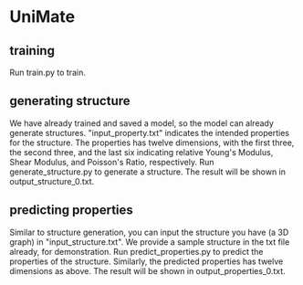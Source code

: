 # UniMate
## training
Run train.py to train.

## generating structure
We have already trained and saved a model, so the model can already generate structures.
"input_property.txt" indicates the intended properties for the structure. The properties has twelve dimensions, with the first three, the second three, and the last six indicating relative Young's Modulus, Shear Modulus, and Poisson's Ratio, respectively.
Run generate_structure.py to generate a structure.
The result will be shown in output_structure_0.txt. 

## predicting properties
Similar to structure generation, you can input the structure you have (a 3D graph) in "input_structure.txt". We provide a sample structure in the txt file already, for demonstration.
Run predict_properties.py to predict the properties of the structure. Similarly, the predicted properties has twelve dimensions as above.
The result will be shown in output_properties_0.txt.
